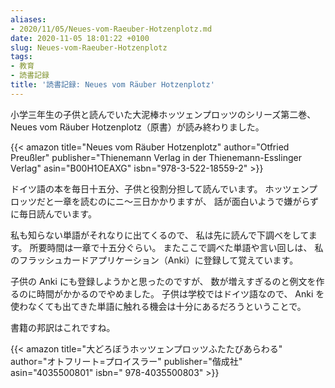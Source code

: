 ```yaml
---
aliases:
- 2020/11/05/Neues-vom-Raeuber-Hotzenplotz.md
date: 2020-11-05 18:01:22 +0100
slug: Neues-vom-Raeuber-Hotzenplotz
tags:
- 教育
- 読書記録
title: '読書記録: Neues vom Räuber Hotzenplotz'
---
```

小学三年生の子供と読んでいた大泥棒ホッツェンプロッツのシリーズ第二巻、
Neues vom Räuber Hotzenplotz（原書）が読み終わりました。

{{< amazon
    title="Neues vom Räuber Hotzenplotz"
    author="Otfried Preußler"
    publisher="Thienemann Verlag in der Thienemann-Esslinger Verlag"
    asin="B00H1OEAXG"
    isbn="978-3-522-18559-2" >}}

ドイツ語の本を毎日十五分、子供と役割分担して読んでいます。
ホッツェンプロッツだと一章を読むのにニ〜三日かかりますが、
話が面白いようで嫌がらずに毎日読んでいます。

私も知らない単語がそれなりに出てくるので、
私は先に読んで下調べをしてます。
所要時間は一章で十五分ぐらい。
またここで調べた単語や言い回しは、
私のフラッシュカードアプリケーション（Anki）に登録して覚えています。

子供の Anki にも登録しようかと思ったのですが、
数が増えすぎるのと例文を作るのに時間がかかるのでやめました。
子供は学校ではドイツ語なので、
Anki を使わなくても出てきた単語に触れる機会は十分にあるだろうということで。

書籍の邦訳はこれですね。

{{< amazon
    title="大どろぼうホッツェンプロッツふたたびあらわる"
    author="オトフリート=プロイスラー"
    publisher="偕成社"
    asin="4035500801"
    isbn=" 978-4035500803" >}}